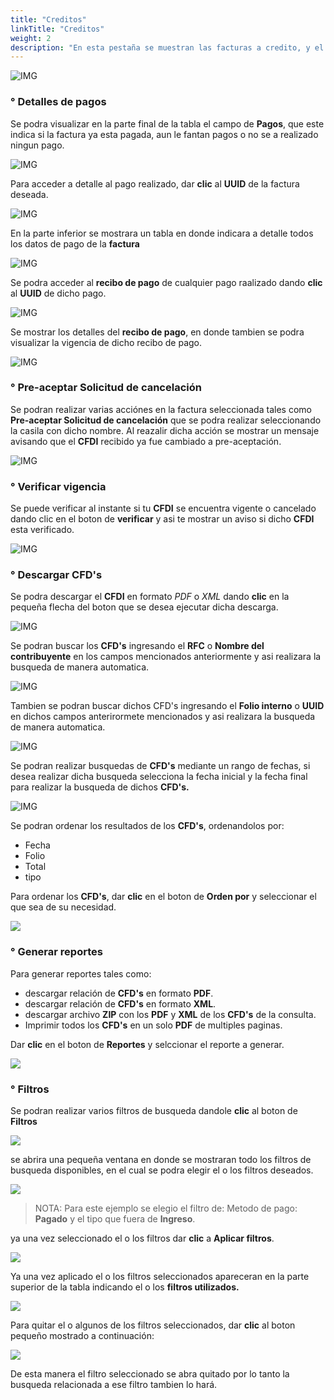 ```yaml
---
title: "Creditos"
linkTitle: "Creditos"
weight: 2
description: "En esta pestaña se muestran las facturas a credito, y el detalle de sus respectivos pagos, notas de credito o facturas relacionadas."
---
```


![IMG](inicio.png)

### ° Detalles de pagos
Se podra visualizar en la parte final de la tabla el campo de **Pagos**, que este indica si la factura ya esta pagada, aun le fantan pagos o no se a realizado ningun pago.

![IMG](pagos.png)

Para acceder a detalle al pago realizado, dar **clic** al **UUID** de la factura deseada.

![IMG](uuid.png)

En la parte inferior se mostrara un tabla en donde indicara a detalle todos los datos de pago de la **factura**

![IMG](pagos2.png)

Se podra acceder al **recibo de pago** de cualquier pago raalizado dando **clic** al **UUID** de dicho pago.

![IMG](pagos3.png)

Se mostrar los detalles del **recibo de pago**, en donde tambien se podra visualizar la vigencia de dicho recibo de pago.

![IMG](vigencia.png)

### ° Pre-aceptar Solicitud de cancelación
Se podran realizar varias acciónes en la factura seleccionada tales como **Pre-aceptar Solicitud de cancelación** que se podra realizar seleccionando la casila con dicho nombre. 
Al reazalir dicha acción se mostrar un mensaje avisando que el **CFDI** recibido ya fue cambiado a pre-aceptación.

![IMG](pre.png)

### ° Verificar vigencia
Se puede verificar al instante si tu **CFDI** se encuentra vigente o cancelado dando clic en el boton de **verificar** y asi te mostrar un aviso si dicho **CFDI** esta verificado.

![IMG](verificar.png)

### ° Descargar CFD's
Se podra descargar el **CFDI** en formato *PDF* o *XML* dando **clic** en la pequeña flecha del boton que se desea ejecutar dicha descarga.

![IMG](descargar.png)

Se podran buscar los **CFD's** ingresando el **RFC** o **Nombre del contribuyente** en los campos mencionados anteriormente y asi realizara la busqueda de manera automatica.

![IMG](busqueda1.png)

Tambien se podran buscar dichos CFD's ingresando el **Folio interno** o <span title="Identificador único universal
">**UUID**</span> en dichos campos anterirormete mencionados y asi realizara la busqueda de manera automatica.

![IMG](busqueda2.png)

Se podran realizar busquedas de **CFD's** mediante un rango de fechas, si desea realizar dicha busqueda selecciona la fecha inicial y la fecha final para realizar la busqueda de dichos **CFD's.**

![IMG](fechas.png)

Se podran ordenar los resultados de los **CFD's**, ordenandolos por:

* Fecha
* Folio
* Total  
* tipo

 Para ordenar los **CFD's**, dar **clic** en el boton de **Orden por** y seleccionar el que sea de su necesidad.

![](orden.png)

### ° Generar reportes
 Para generar reportes tales como:
* descargar relación de **CFD's** en formato **PDF**.
* descargar relación de **CFD's** en formato **XML**.
* descargar archivo **ZIP** con los **PDF** y **XML** de los **CFD's** de la consulta.
* Imprimir todos los **CFD's** en un solo **PDF** de multiples paginas.

Dar **clic** en el boton de **Reportes** y selccionar el reporte a generar.

![](reportes.png)

### ° Filtros
Se podran realizar varios filtros de busqueda dandole **clic** al boton de **Filtros**

![](filtros.png)

se abrira una pequeña ventana en donde se mostraran todo los filtros de busqueda disponibles, en el cual se podra elegir el o los filtros deseados.

![](filtros2.png)

> <span class="text-danger">NOTA:</span> Para este ejemplo se elegio el filtro de: Metodo de pago: **Pagado** y el tipo que fuera de **Ingreso**.
 
ya una vez seleccionado el o los filtros dar **clic** a **Aplicar filtros**.

![](filtros3.png)

Ya una vez aplicado el o los filtros seleccionados apareceran en la parte superior de la tabla indicando el o los **filtros utilizados.**

![](si.png)

Para quitar el o algunos de los filtros seleccionados, dar **clic** al boton pequeño mostrado a continuación:

![](no.png)

De esta manera el filtro seleccionado se abra quitado por lo tanto la busqueda relacionada a ese filtro tambien lo hará.